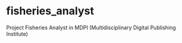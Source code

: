# fisheries_analyst
Project Fisheries Analyst in MDPI (Multidisciplinary Digital Publishing Institute)
